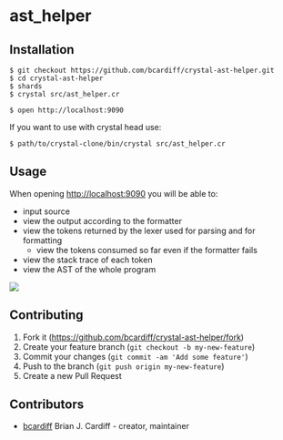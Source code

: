 # ast_helper

## Installation

```
$ git checkout https://github.com/bcardiff/crystal-ast-helper.git
$ cd crystal-ast-helper
$ shards
$ crystal src/ast_helper.cr

$ open http://localhost:9090
```

If you want to use with crystal head use:

```
$ path/to/crystal-clone/bin/crystal src/ast_helper.cr
```

## Usage

When opening [http://localhost:9090](http://localhost:9090) you will be able to:

* input source
* view the output according to the formatter
* view the tokens returned by the lexer used for parsing and for formatting
  * view the tokens consumed so far even if the formatter fails
* view the stack trace of each token
* view the AST of the whole program

![](https://user-images.githubusercontent.com/459923/46692683-4d02af80-cbde-11e8-8af4-443432567a99.gif)


## Contributing

1. Fork it (<https://github.com/bcardiff/crystal-ast-helper/fork>)
2. Create your feature branch (`git checkout -b my-new-feature`)
3. Commit your changes (`git commit -am 'Add some feature'`)
4. Push to the branch (`git push origin my-new-feature`)
5. Create a new Pull Request

## Contributors

- [bcardiff](https://github.com/bcardiff) Brian J. Cardiff - creator, maintainer
